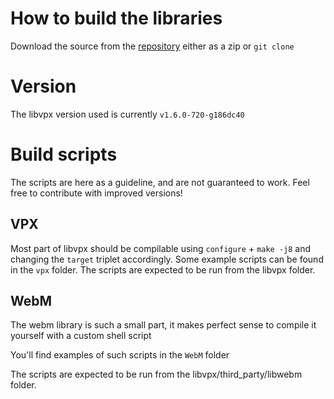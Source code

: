 # How to build the libraries

Download the source from the [repository](https://github.com/webmproject/libvpx)
either as a zip or `git clone`

# Version

The libvpx version used is currently `v1.6.0-720-g186dc40`

# Build scripts

The scripts are here as a guideline, and are not guaranteed to work.
Feel free to contribute with improved versions!

## VPX

Most part of libvpx should be compilable using `configure` + `make -j8` and changing the `target` triplet accordingly.
Some example scripts can be found in the `vpx` folder.
The scripts are expected to be run from the libvpx folder.

## WebM

The webm library is such a small part, it makes perfect sense to compile it yourself with a custom shell script

You'll find examples of such scripts in the `WebM` folder

The scripts are expected to be run from the libvpx/third_party/libwebm folder.
